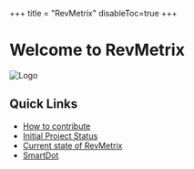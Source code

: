 +++
title = "RevMetrix"
disableToc=true
+++

# Welcome to RevMetrix
![Logo](https://YCP-Rev-Metrix.github.io/Wiki/images/logo.png?lightbox=false&height=200px)

## Quick Links
 - [How to contribute](/Wiki/how-to-contribute/index.html)
 - [Initial Project Status](/Wiki/initial-project-status/index.html)
 - [Current state of RevMetrix](/Wiki/current-project-status/index.html)
 - [SmartDot](/Wiki/smartdot/index.html)
